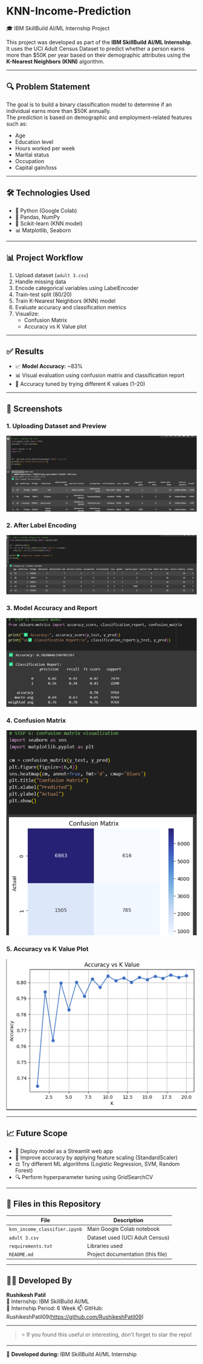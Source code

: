 # KNN-Income-Prediction
🎓 IBM SkillBuild AI/ML Internship Project

This project was developed as part of the **IBM SkillBuild AI/ML Internship**.  
It uses the UCI Adult Census Dataset to predict whether a person earns more than \$50K per year based on their demographic attributes using the **K-Nearest Neighbors (KNN)** algorithm.

---

## 🔍 Problem Statement

The goal is to build a binary classification model to determine if an individual earns more than \$50K annually.  
The prediction is based on demographic and employment-related features such as:

- Age
- Education level
- Hours worked per week
- Marital status
- Occupation
- Capital gain/loss

---

## 🛠 Technologies Used

- 🐍 Python (Google Colab)
- 🧮 Pandas, NumPy
- 🤖 Scikit-learn (KNN model)
- 📊 Matplotlib, Seaborn

---

## 📊 Project Workflow

1. Upload dataset (`adult 3.csv`)
2. Handle missing data
3. Encode categorical variables using LabelEncoder
4. Train-test split (80/20)
5. Train K-Nearest Neighbors (KNN) model
6. Evaluate accuracy and classification metrics
7. Visualize:
   - Confusion Matrix
   - Accuracy vs K Value plot

---

## ✅ Results

- 📈 **Model Accuracy:** ~83%
- 📊 Visual evaluation using confusion matrix and classification report
- 🔁 Accuracy tuned by trying different K values (1–20)

---

## 📸 Screenshots

### 1. Uploading Dataset and Preview  
![Upload](https://github.com/RushikeshPatil09/KNN-Income-Prediction/blob/main/screenshots/Screenshot%202025-07-19%20104035.png?raw=true)

### 2. After Label Encoding  
![Encoded Data](https://github.com/RushikeshPatil09/KNN-Income-Prediction/blob/main/screenshots/Screenshot%202025-07-19%20104113.png?raw=true)

### 3. Model Accuracy and Report  
![Accuracy Report](https://github.com/RushikeshPatil09/KNN-Income-Prediction/blob/main/screenshots/Screenshot%202025-07-19%20104248.png?raw=true)

### 4. Confusion Matrix  
![Confusion Matrix](https://github.com/RushikeshPatil09/KNN-Income-Prediction/blob/main/screenshots/Screenshot%202025-07-19%20104307.png?raw=true)

### 5. Accuracy vs K Value Plot  
![K Accuracy Plot](https://github.com/RushikeshPatil09/KNN-Income-Prediction/blob/main/screenshots/Screenshot%202025-07-19%20104327.png?raw=true)


---

## 📈 Future Scope

- 🔗 Deploy model as a Streamlit web app
- 📏 Improve accuracy by applying feature scaling (StandardScaler)
- ⚖️ Try different ML algorithms (Logistic Regression, SVM, Random Forest)
- 🔍 Perform hyperparameter tuning using GridSearchCV

---

## 📂 Files in this Repository

| File | Description |
|------|-------------|
| `knn_income_classifier.ipynb` | Main Google Colab notebook |
| `adult 3.csv` | Dataset used (UCI Adult Census) |
| `requirements.txt` | Libraries used |
| `README.md` | Project documentation (this file) |

---

## 👨‍💻 Developed By

**Rushikesh Patil**  
💼 Internship: IBM SkillBuild AI/ML  
📅 Internship Period: 6 Week 
📫 GitHub: RushikeshPatil09(https://github.com/RushikeshPatil09)

---

> ⭐ If you found this useful or interesting, don't forget to star the repo!



---

🧠 **Developed during:** IBM SkillBuild AI/ML Internship  



